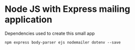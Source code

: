 #   Node JS with Express mailing application

Dependencies used to create this small app

```
npm express body-parser ejs nodemailer dotenv --save
```